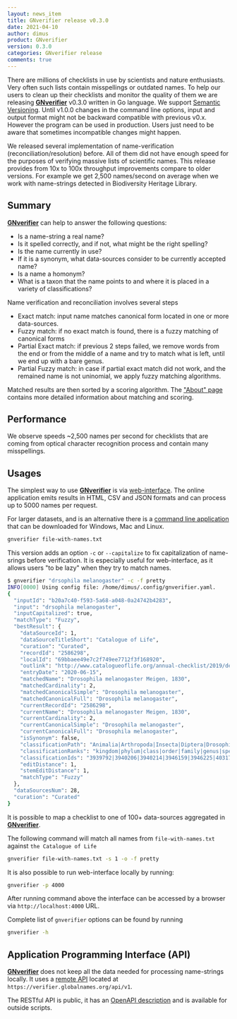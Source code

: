 ```yaml
---
layout: news_item
title: GNverifier release v0.3.0
date: 2021-04-10
author: dimus
product: GNverifier
version: 0.3.0
categories: GNverifier release
comments: true
---
```


There are millions of checklists in use by scientists and nature enthusiasts.
Very often such lists contain misspellings or outdated names. To help our users
to clean up their checklists and monitor the quality of them we are releasing
[**GNverifier**][gnverifier] v0.3.0 written in Go language. We support
[Semantic Versioning]. Until v1.0.0 changes in the command line options, input
and output format might not be backward compatible with previous v0.x. However
the program can be used in production. Users just need to be aware that
sometimes incompatible changes might happen.

We released several implementation of name-verification
(reconciliation/resolution) before. All of them did not have enough speed for
the purposes of verifying massive lists of scientific names. This release
provides from 10x to 100x throughput improvements compare to older versions.
For example we get 2,500 names/second on average when we work with name-strings
detected in Biodiversity Heritage Library.

## Summary

[**GNverifier**][gnverifier] can help to answer the following questions:

- Is a name-string a real name?
- Is it spelled correctly, and if not, what might be the right spelling?
- Is the name currently in use?
- If it is a synonym, what data-sources consider to be currently accepted name?
- Is a name a homonym?
- What is a taxon that the name points to and where it is placed in a variety
  of classifications?

Name verification and reconciliation involves several steps

- Exact match: input name matches canonical form located in one or more
  data-sources.
- Fuzzy match: if no exact match is found, there is a fuzzy matching of
  canonical forms
- Partial Exact match: if previous 2 steps failed, we remove words from the end
  or from the middle of a name and try to match what is left, until we end up
  with a bare genus.
- Partial Fuzzy match: in case if partial exact match did not work, and the
  remained name is not uninomial, we apply fuzzy matching algorithms.

Matched results are then sorted by a scoring algorithm. The ["About"
page][about] contains more detailed information about matching and scoring.

## Performance

We observe speeds ~2,500 names per second for checklists that are coming
from optical character recognition process and contain many misspellings.

## Usages

The simplest way to use [**GNverifier**][gnverifier] is via
[web-interface][gnverifier web].  The online application emits results in HTML,
CSV and JSON formats and can process up to 5000 names per request.

For larger datasets, and is an alternative there is a [command line
application][gnverifier cli] that can be downloaded for Windows, Mac and Linux.

```bash
gnverifier file-with-names.txt
```

This version adds an option `-c` or `--capitalize` to fix capitalization of
name-srings before verification. It is especially useful for web-interface, as
it allows users "to be lazy" when they try to match names.

```bash
$ gnverifier "drsophila melanogaster" -c -f pretty
INFO[0000] Using config file: /home/dimus/.config/gnverifier.yaml.
{
  "inputId": "b20a7c40-f593-5a68-a048-0a24742b4283",
  "input": "drsophila melanogaster",
  "inputCapitalized": true,
  "matchType": "Fuzzy",
  "bestResult": {
    "dataSourceId": 1,
    "dataSourceTitleShort": "Catalogue of Life",
    "curation": "Curated",
    "recordId": "2586298",
    "localId": "69bbaee49e7c2f749ee7712f3f168920",
    "outlink": "http://www.catalogueoflife.org/annual-checklist/2019/details/species/id/69bbaee49e7c2f749ee7712f3f168920",
    "entryDate": "2020-06-15",
    "matchedName": "Drosophila melanogaster Meigen, 1830",
    "matchedCardinality": 2,
    "matchedCanonicalSimple": "Drosophila melanogaster",
    "matchedCanonicalFull": "Drosophila melanogaster",
    "currentRecordId": "2586298",
    "currentName": "Drosophila melanogaster Meigen, 1830",
    "currentCardinality": 2,
    "currentCanonicalSimple": "Drosophila melanogaster",
    "currentCanonicalFull": "Drosophila melanogaster",
    "isSynonym": false,
    "classificationPath": "Animalia|Arthropoda|Insecta|Diptera|Drosophilidae|Drosophila|Drosophila melanogaster",
    "classificationRanks": "kingdom|phylum|class|order|family|genus|species",
    "classificationIds": "3939792|3940206|3940214|3946159|3946225|4031785|2586298",
    "editDistance": 1,
    "stemEditDistance": 1,
    "matchType": "Fuzzy"
  },
  "dataSourcesNum": 28,
  "curation": "Curated"
}
```

It is possible to map a checklist to one of 100+ data-sources aggregated in
[**GNverifier**][gnverifier].

The following command will match all names from
`file-with-names.txt` against `the Catalogue of Life`

```bash
gnverifier file-with-names.txt -s 1 -o -f pretty
```

It is also possible to run web-interface locally by running:

```bash
gnverifier -p 4000
```

After running command above the interface can be accessed by a browser via
`http://localhost:4000` URL.

Complete list of `gnverifier` options can be found by running

```bash
gnverifier -h
```

## Application Programming Interface (API)

[**GNverifier**][gnverifier] does not keep all the data needed for processing
name-strings locally. It uses a [remote API][api] located at
`https://verifier.globalnames.org/api/v1`.

The RESTful API is public, it has an [OpenAPI description][api] and is
available for outside scripts.

[gnverifier]: https://github.com/gnames/gnverifier
[gnverifier cli]: https://github.com/gnames/gnverifier/releases/tag/v0.3.0
[about]: https://verifier.globalnames.org/about
[gnverifier web]: https://verifier.globalnames.org
[api]: https://app.swaggerhub.com/apis-docs/dimus/gnames/1.0.0
[Semantic Versioning]: https://semver.org
